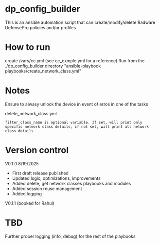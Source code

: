 # dp_config_builder
This is an ansible automation script that can create/modify/delete Radware DefensePro policies and/or profiles

# How to run

create /vars/cc.yml (see cc_exmple.yml for a reference)
Run from the ./dp_config_builder directory "ansible-playbook playbooks/create_network_class.yml"

# Notes

Ensure to alwasy unlock the device in event of erros in one of the tasks


delete_network_class.yml

	filter_class_name is optional variable. If set, will print only specific network class details, if not set, will print all network class details



# Version control

V0.1.0 8/19/2025
- First draft release published
- Updated logic, optimizations, improvements
- Added delete, get network classes playbooks and modules
- Added session reuse management
- Added logging

V0.1.1 (booked for Rahul)

# TBD

Further proper logging (info, debug) for the rest of the playbooks